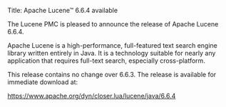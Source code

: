 Title: Apache Lucene™ 6.6.4 available

The Lucene PMC is pleased to announce the release of Apache Lucene 6.6.4.

Apache Lucene is a high-performance, full-featured text search engine library written entirely in Java. It is a technology suitable for nearly any application that requires full-text search, especially cross-platform.

This release contains no change over 6.6.3. The release is available for immediate download at:

  <https://www.apache.org/dyn/closer.lua/lucene/java/6.6.4>


